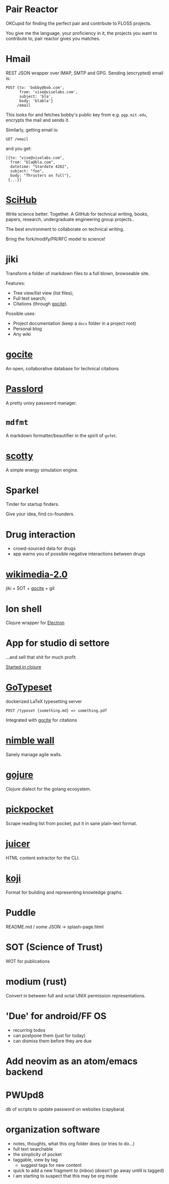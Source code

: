 # Pair Reactor

OKCupid for finding the perfect pair and contribute to FLOSS projects.

You give me the language, your proficiency in it, the projects
you want to contribute to, pair reactor gives you matches.


# Hmail

REST JSON wrapper over IMAP, SMTP and GPG. Sending (encrypted) email is:
```
POST {to: 'bobby@bob.com',
      from: 'vise@viselabs.com',
      subject: 'bla',
      body: 'blabla'}
     /email
```

This looks for and fetches bobby's public key from e.g. `pgp.mit.edu`, encrypts the mail and sends it.

Similarly, getting email is:

```
GET /email
```

and you get:

```
[{to: "vise@viselabs.com",
  from: "bla@bla.com",
  datetime: "Stardate 4282",
  subject: "foo",
  body: "Thrusters on full"},
 {...}]
```


# [SciHub](./detailed/scihub.md)

Write science better. Together.
A GitHub for technical writing, books, papers, research, undergraduate engineering group projects..

The best environment to collaborate on technical writing.

Bring the fork/modify/PR/RFC model to science!


# jiki

Transform a folder of markdown files to a full blown, browseable site.

Features:
- Tree view/list view (list files);
- Full text search;
- Citations (through [gocite](./detailed/gocite.md)).

Possible uses:
- Project documentation (keep a `docs` folder in a project root)
- Personal blog
- Any wiki


# [gocite](./detailed/gocite.md)

An open, collaborative database for technical citations


# [Passlord](./detailed/passlord.md)

A pretty unixy password manager.


# `mdfmt`

A markdown formatter/beautifier in the spirit of `gofmt`.


# [scotty](./detailed/scotty.md)

A simple energy simulation engine.


# Sparkel

Tinder for startup finders.

Give your idea, find co-founders.


# Drug interaction

- crowd-sourced data for drugs
- app warns you of possible negative interactions between drugs


# [wikimedia-2.0](./detailed/better_wikimedia.md)

jiki + SOT + [gocite](./detailed/gocite.md) + git


# Ion shell

Clojure wrapper for [Electron](http://electron.atom.io)


# App for studio di settore

...and sell that shit for much profit

[Started in clojure](https://github.com/vise890/studio-settore)


# [GoTypeset](https://github.com/vise890/gotypeset)

dockerized LaTeX typesetting server

`POST /typeset {something.md} => something.pdf`

Integrated with [gocite](./detailed/gocite.md) for citations


# [nimble wall](./detailed/nimble_wall.md)

Sanely manage agile walls.


# [gojure](./detailed/gojure.md)

Clojure dialect for the golang ecosystem.


# [pickpocket](./detailed/pickpocket.md)

Scrape reading list from pocket, put it in sane plain-text format.


# [juicer](./detailed/juicer.md)

HTML content extractor for the CLI.


# [koji](./detailed/koji.md)

Format for building and representing knowledge graphs.


# Puddle

README.md / some JSON -> splash-page.html


# SOT (Science of Trust)

WOT for publications


# modium (rust)

Convert in between full and octal UNIX permission representations.


# 'Due' for android/FF OS

- recurring todos
- can postpone them (just for today)
- can dismiss them before they are due


# Add neovim as an atom/emacs backend


# PWUpd8

db of scripts to update password on websites (capybara)

# organization software

- notes, thoughts, what this org folder does (or tries to do...)
- full text searchable
- the simplicity of pocket
- taggable, view by tag
  - suggest tags for new content
- quick to add a new fragment to (inbox) (doesn't go away untill is tagged)
- I am starting to suspect that this may be org mode
